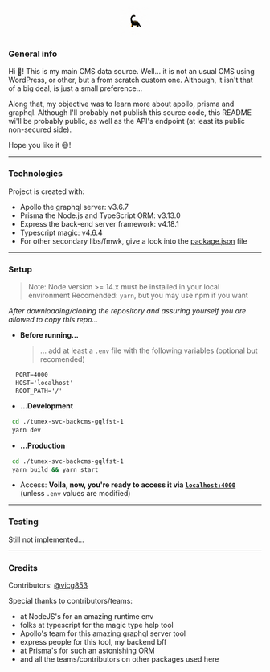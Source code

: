 <p align="center">
  <a href="https://victorgomez.dev">
    <img alt="Portfolio logo" src="./.github/resources/Animated.gif" width="60" height="60" />
  </a>
</p>

### **General info**
Hi 👋! This is my main CMS data source. Well... it is not an usual CMS using WordPress, or other, but a from scratch custom one. Although, it isn't that of a big deal, is just a small preference... 

Along that, my objective was to learn more about apollo, prisma and graphql. Although I'll probably not publish this source code, this README wi'll be probably public, as well as the API's endpoint (at least its public non-secured side).

Hope you like it 😄!

---
### **Technologies**
Project is created with:
* Apollo the graphql server: v3.6.7
* Prisma the Node.js and TypeScript ORM: v3.13.0
* Express the back-end server framework: v4.18.1
* Typescript magic: v4.6.4
* For other secondary libs/fmwk, give a look into the [package.json](https://github.com/Vicg853/tumex-svc-backcms-gqlfst-1/blob/main/package.json) file

---
### **Setup**
  > Note: Node version >= 14.x must be installed in your local environment
  > Recomended: ``yarn``, but you may use npm if you want 

  *After downloading/cloning the repository and assuring yourself you are allowed to copy this repo...*

  * **Before running...**
    > ... add at least a ``` .env ``` file with the following variables (optional but recomended)
  ```.env
    PORT=4000
    HOST='localhost'
    ROOT_PATH='/'
  ```

  * **...Development**
  ```bash
   cd ./tumex-svc-backcms-gqlfst-1
   yarn dev 
  ```

  * **...Production**
  ```bash
   cd ./tumex-svc-backcms-gqlfst-1
   yarn build && yarn start
  ```

  * Access:
  **Voila, now, you're ready to access it via [``` localhost:4000 ```](http://localhost:4000)** (unless ``.env`` values are modified)

---

### **Testing**
Still not implemented...

---

### **Credits**
Contributors: [@vicg853](https://github.com/Vicg853)

Special thanks to contributors/teams: 
- at NodeJS's for an amazing runtime env
- folks at typescript for the magic type help tool 
- Apollo's team for this amazing graphql server tool
- express people for this tool, my backend bff
- at Prisma's for such an astonishing ORM
- and all the teams/contributors on other packages used here
